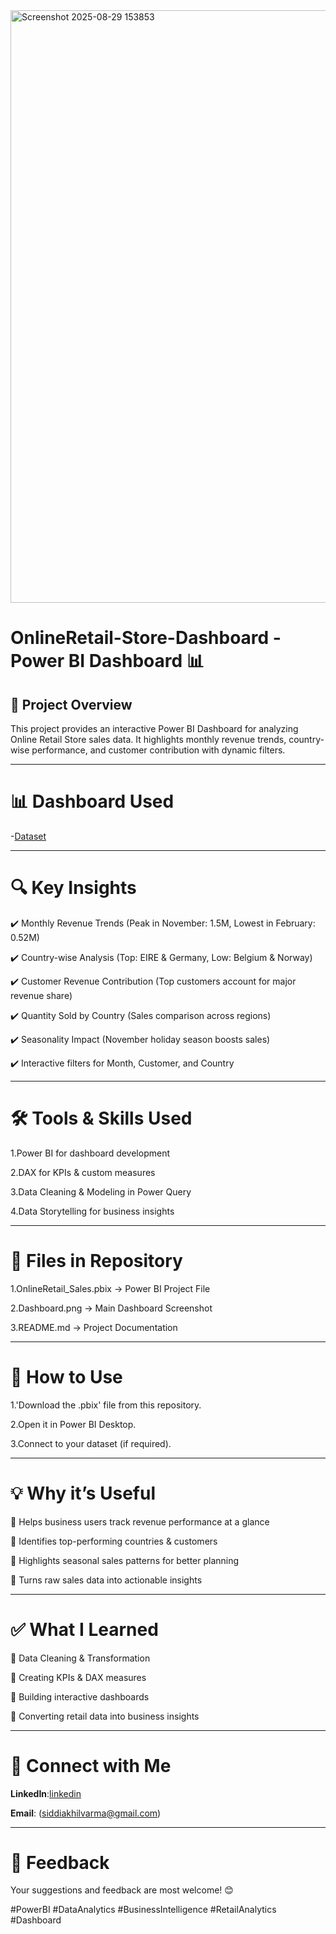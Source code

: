 <img width="1919" height="948" alt="Screenshot 2025-08-29 153853" src="https://github.com/user-attachments/assets/ca571978-b368-480a-ba23-089ef42ca7da" />

# OnlineRetail-Store-Dashboard - Power BI Dashboard 📊

## 📌 Project Overview
This project provides an interactive Power BI Dashboard for analyzing Online Retail Store sales data.
It highlights monthly revenue trends, country-wise performance, and customer contribution with dynamic filters.

---

# 📊 Dashboard Used
-<a href="https://github.com/Akhilvarma377/OnlineRetail-Store-Dashboard/blob/main/Online%20Retail.xlsx">Dataset</a>

---

# 🔍 Key Insights

✔️ Monthly Revenue Trends (Peak in November: 1.5M, Lowest in February: 0.52M)

✔️ Country-wise Analysis (Top: EIRE & Germany, Low: Belgium & Norway)

✔️ Customer Revenue Contribution (Top customers account for major revenue share)

✔️ Quantity Sold by Country (Sales comparison across regions)

✔️ Seasonality Impact (November holiday season boosts sales)

✔️ Interactive filters for Month, Customer, and Country

---

# 🛠 Tools & Skills Used

1.Power BI for dashboard development

2.DAX for KPIs & custom measures

3.Data Cleaning & Modeling in Power Query

4.Data Storytelling for business insights

---

# 📂 Files in Repository

1.OnlineRetail_Sales.pbix → Power BI Project File

2.Dashboard.png → Main Dashboard Screenshot

3.README.md → Project Documentation

---

# 🚀 How to Use

1.'Download the .pbix' file from this repository.

2.Open it in Power BI Desktop.

3.Connect to your dataset (if required).

---

# 💡 Why it’s Useful

🔹 Helps business users track revenue performance at a glance

🔹 Identifies top-performing countries & customers

🔹 Highlights seasonal sales patterns for better planning

🔹 Turns raw sales data into actionable insights

---

# ✅ What I Learned

🔹 Data Cleaning & Transformation

🔹 Creating KPIs & DAX measures

🔹 Building interactive dashboards

🔹 Converting retail data into business insights

---

# 🔗 Connect with Me

**LinkedIn**:<a href="https://www.linkedin.com/in/akhilvarma8/">linkedin </a>

**Email**: (siddiakhilvarma@gmail.com)

---

# 📢 Feedback
Your suggestions and feedback are most welcome! 😊

#PowerBI #DataAnalytics #BusinessIntelligence #RetailAnalytics #Dashboard
